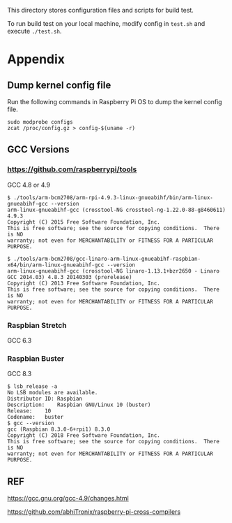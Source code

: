This directory stores configuration files and scripts for build test.

To run build test on your local machine, modify config in  `test.sh` and execute `./test.sh`.

# Appendix

## Dump kernel config file

Run the following commands in Raspberry Pi OS to dump the kernel config file.

```
sudo modprobe configs
zcat /proc/config.gz > config-$(uname -r)
```

## GCC Versions

### https://github.com/raspberrypi/tools

GCC 4.8 or 4.9


```
$ ./tools/arm-bcm2708/arm-rpi-4.9.3-linux-gnueabihf/bin/arm-linux-gnueabihf-gcc --version
arm-linux-gnueabihf-gcc (crosstool-NG crosstool-ng-1.22.0-88-g8460611) 4.9.3
Copyright (C) 2015 Free Software Foundation, Inc.
This is free software; see the source for copying conditions.  There is NO
warranty; not even for MERCHANTABILITY or FITNESS FOR A PARTICULAR PURPOSE.
```

```
$ ./tools/arm-bcm2708/gcc-linaro-arm-linux-gnueabihf-raspbian-x64/bin/arm-linux-gnueabihf-gcc --version
arm-linux-gnueabihf-gcc (crosstool-NG linaro-1.13.1+bzr2650 - Linaro GCC 2014.03) 4.8.3 20140303 (prerelease)
Copyright (C) 2013 Free Software Foundation, Inc.
This is free software; see the source for copying conditions.  There is NO
warranty; not even for MERCHANTABILITY or FITNESS FOR A PARTICULAR PURPOSE.
```

### Raspbian Stretch

GCC 6.3

### Raspbian Buster

GCC 8.3

```
$ lsb_release -a
No LSB modules are available.
Distributor ID:	Raspbian
Description:	Raspbian GNU/Linux 10 (buster)
Release:	10
Codename:	buster
$ gcc --version
gcc (Raspbian 8.3.0-6+rpi1) 8.3.0
Copyright (C) 2018 Free Software Foundation, Inc.
This is free software; see the source for copying conditions.  There is NO
warranty; not even for MERCHANTABILITY or FITNESS FOR A PARTICULAR PURPOSE.
```

## REF

https://gcc.gnu.org/gcc-4.9/changes.html

https://github.com/abhiTronix/raspberry-pi-cross-compilers